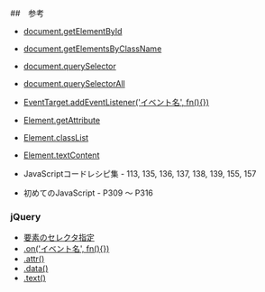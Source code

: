 ##　参考

- [document.getElementById](https://developer.mozilla.org/ja/docs/Web/API/Document/getElementById)
- [document.getElementsByClassName](https://developer.mozilla.org/ja/docs/Web/API/Document/getElementsByClassName)
- [document.querySelector](https://developer.mozilla.org/ja/docs/Web/API/Document/querySelector)
- [document.querySelectorAll](https://developer.mozilla.org/ja/docs/Web/API/Document/querySelectorAll)
- [EventTarget.addEventListener('イベント名', fn(){})](https://developer.mozilla.org/ja/docs/Web/API/EventTarget/addEventListener)  
- [Element.getAttribute](https://developer.mozilla.org/ja/docs/Web/API/Element/getAttribute)  
- [Element.classList](https://developer.mozilla.org/ja/docs/Web/API/Element/classList)  
- [Element.textContent](https://developer.mozilla.org/ja/docs/Web/API/Node/textContent)  
  
- JavaScriptコードレシピ集 - 113, 135, 136, 137, 138, 139, 155, 157  
- 初めてのJavaScript - P309 〜 P316  

### jQuery
- [要素のセレクタ指定](http://js.studio-kingdom.com/jquery/selector/)  
- [.on('イベント名', fn(){})](http://js.studio-kingdom.com/jquery/events/on)  
- [.attr()](http://js.studio-kingdom.com/jquery/attributes/attr)  
- [.data()](http://js.studio-kingdom.com/jquery/data/data)  
- [.text()](http://js.studio-kingdom.com/jquery/manipulation/text)  